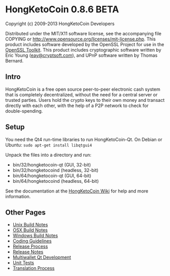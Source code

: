 HongKetoCoin 0.8.6 BETA
====================

Copyright (c) 2009-2013 HongKetoCoin Developers

Distributed under the MIT/X11 software license, see the accompanying
file COPYING or http://www.opensource.org/licenses/mit-license.php.
This product includes software developed by the OpenSSL Project for use in the [OpenSSL Toolkit](http://www.openssl.org/). This product includes
cryptographic software written by Eric Young ([eay@cryptsoft.com](mailto:eay@cryptsoft.com)), and UPnP software written by Thomas Bernard.


Intro
---------------------
HongKetoCoin is a free open source peer-to-peer electronic cash system that is
completely decentralized, without the need for a central server or trusted
parties.  Users hold the crypto keys to their own money and transact directly
with each other, with the help of a P2P network to check for double-spending.


Setup
---------------------
You need the Qt4 run-time libraries to run HongKetoCoin-Qt. On Debian or Ubuntu:
	`sudo apt-get install libqtgui4`

Unpack the files into a directory and run:

- bin/32/hongketocoin-qt (GUI, 32-bit)
- bin/32/hongketocoind (headless, 32-bit)
- bin/64/hongketocoin-qt (GUI, 64-bit)
- bin/64/hongketocoind (headless, 64-bit)

See the documentation at the [HongKetoCoin Wiki](https://en.hongketocoin.it/wiki/Main_Page)
for help and more information.


Other Pages
---------------------
- [Unix Build Notes](build-unix.md)
- [OSX Build Notes](build-osx.md)
- [Windows Build Notes](build-msw.md)
- [Coding Guidelines](coding.md)
- [Release Process](release-process.md)
- [Release Notes](release-notes.md)
- [Multiwallet Qt Development](multiwallet-qt.md)
- [Unit Tests](unit-tests.md)
- [Translation Process](translation_process.md)

